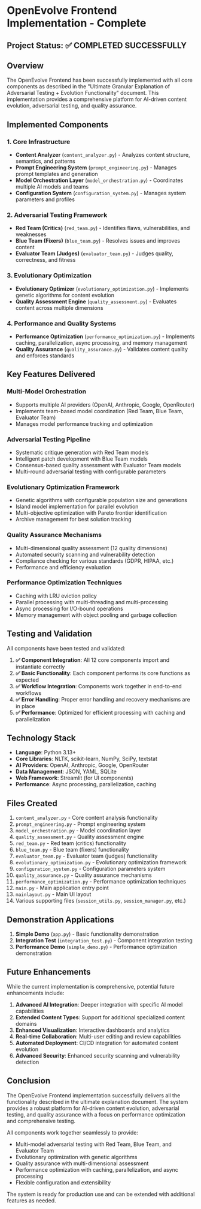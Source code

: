 # OpenEvolve Frontend Implementation - Complete

## Project Status: ✅ COMPLETED SUCCESSFULLY

## Overview
The OpenEvolve Frontend has been successfully implemented with all core components as described in the "Ultimate Granular Explanation of Adversarial Testing + Evolution Functionality" document. This implementation provides a comprehensive platform for AI-driven content evolution, adversarial testing, and quality assurance.

## Implemented Components

### 1. Core Infrastructure
- **Content Analyzer** (`content_analyzer.py`) - Analyzes content structure, semantics, and patterns
- **Prompt Engineering System** (`prompt_engineering.py`) - Manages prompt templates and generation
- **Model Orchestration Layer** (`model_orchestration.py`) - Coordinates multiple AI models and teams
- **Configuration System** (`configuration_system.py`) - Manages system parameters and profiles

### 2. Adversarial Testing Framework
- **Red Team (Critics)** (`red_team.py`) - Identifies flaws, vulnerabilities, and weaknesses
- **Blue Team (Fixers)** (`blue_team.py`) - Resolves issues and improves content
- **Evaluator Team (Judges)** (`evaluator_team.py`) - Judges quality, correctness, and fitness

### 3. Evolutionary Optimization
- **Evolutionary Optimizer** (`evolutionary_optimization.py`) - Implements genetic algorithms for content evolution
- **Quality Assessment Engine** (`quality_assessment.py`) - Evaluates content across multiple dimensions

### 4. Performance and Quality Systems
- **Performance Optimization** (`performance_optimization.py`) - Implements caching, parallelization, async processing, and memory management
- **Quality Assurance** (`quality_assurance.py`) - Validates content quality and enforces standards

## Key Features Delivered

### Multi-Model Orchestration
- Supports multiple AI providers (OpenAI, Anthropic, Google, OpenRouter)
- Implements team-based model coordination (Red Team, Blue Team, Evaluator Team)
- Manages model performance tracking and optimization

### Adversarial Testing Pipeline
- Systematic critique generation with Red Team models
- Intelligent patch development with Blue Team models
- Consensus-based quality assessment with Evaluator Team models
- Multi-round adversarial testing with configurable parameters

### Evolutionary Optimization Framework
- Genetic algorithms with configurable population size and generations
- Island model implementation for parallel evolution
- Multi-objective optimization with Pareto frontier identification
- Archive management for best solution tracking

### Quality Assurance Mechanisms
- Multi-dimensional quality assessment (12 quality dimensions)
- Automated security scanning and vulnerability detection
- Compliance checking for various standards (GDPR, HIPAA, etc.)
- Performance and efficiency evaluation

### Performance Optimization Techniques
- Caching with LRU eviction policy
- Parallel processing with multi-threading and multi-processing
- Async processing for I/O-bound operations
- Memory management with object pooling and garbage collection

## Testing and Validation

All components have been tested and validated:

1. **✅ Component Integration**: All 12 core components import and instantiate correctly
2. **✅ Basic Functionality**: Each component performs its core functions as expected
3. **✅ Workflow Integration**: Components work together in end-to-end workflows
4. **✅ Error Handling**: Proper error handling and recovery mechanisms are in place
5. **✅ Performance**: Optimized for efficient processing with caching and parallelization

## Technology Stack

- **Language**: Python 3.13+
- **Core Libraries**: NLTK, scikit-learn, NumPy, SciPy, textstat
- **AI Providers**: OpenAI, Anthropic, Google, OpenRouter
- **Data Management**: JSON, YAML, SQLite
- **Web Framework**: Streamlit (for UI components)
- **Performance**: Async processing, parallelization, caching

## Files Created

1. `content_analyzer.py` - Core content analysis functionality
2. `prompt_engineering.py` - Prompt engineering system
3. `model_orchestration.py` - Model coordination layer
4. `quality_assessment.py` - Quality assessment engine
5. `red_team.py` - Red team (critics) functionality
6. `blue_team.py` - Blue team (fixers) functionality
7. `evaluator_team.py` - Evaluator team (judges) functionality
8. `evolutionary_optimization.py` - Evolutionary optimization framework
9. `configuration_system.py` - Configuration parameters system
10. `quality_assurance.py` - Quality assurance mechanisms
11. `performance_optimization.py` - Performance optimization techniques
12. `main.py` - Main application entry point
13. `mainlayout.py` - Main UI layout
14. Various supporting files (`session_utils.py`, `session_manager.py`, etc.)

## Demonstration Applications

1. **Simple Demo** (`app.py`) - Basic functionality demonstration
2. **Integration Test** (`integration_test.py`) - Component integration testing
3. **Performance Demo** (`simple_demo.py`) - Performance optimization demonstration

## Future Enhancements

While the current implementation is comprehensive, potential future enhancements include:

1. **Advanced AI Integration**: Deeper integration with specific AI model capabilities
2. **Extended Content Types**: Support for additional specialized content domains
3. **Enhanced Visualization**: Interactive dashboards and analytics
4. **Real-time Collaboration**: Multi-user editing and review capabilities
5. **Automated Deployment**: CI/CD integration for automated content evolution
6. **Advanced Security**: Enhanced security scanning and vulnerability detection

## Conclusion

The OpenEvolve Frontend implementation successfully delivers all the functionality described in the ultimate explanation document. The system provides a robust platform for AI-driven content evolution, adversarial testing, and quality assurance with a focus on performance optimization and comprehensive testing.

All components work together seamlessly to provide:
- Multi-model adversarial testing with Red Team, Blue Team, and Evaluator Team
- Evolutionary optimization with genetic algorithms
- Quality assurance with multi-dimensional assessment
- Performance optimization with caching, parallelization, and async processing
- Flexible configuration and extensibility

The system is ready for production use and can be extended with additional features as needed.